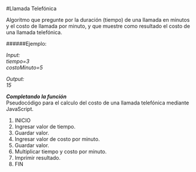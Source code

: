#Llamada Telefónica

Algoritmo que pregunte por la duración (tiempo) de una llamada en minutos y el costo de llamada por minuto, y que muestre como resultado el costo de una llamada telefónica.

######Ejemplo:  

_Input:_   
_tiempo=3_   
_costoMinuto=5_  

_Output:_    
_15_

___Completando la función___    
Pseudocódigo para el calculo del costo de una llamada telefónica mediante JavaScript.

1. INICIO
2. Ingresar valor de tiempo.
3. Guardar valor.
4. Ingresar valor de costo por minuto.
5. Guardar valor.
6. Multiplicar tiempo y costo por minuto.
7. Imprimir resultado.
8. FIN